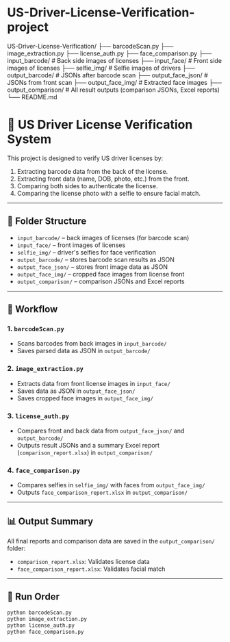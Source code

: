 # US-Driver-License-Verification-project

US-Driver-License-Verification/
├── barcodeScan.py
├── image_extraction.py
├── license_auth.py
├── face_comparison.py
├── input_barcode/           # Back side images of licenses
├── input_face/              # Front side images of licenses
├── selfie_img/              # Selfie images of drivers
├── output_barcode/          # JSONs after barcode scan
├── output_face_json/        # JSONs from front scan
├── output_face_img/         # Extracted face images
├── output_comparison/       # All result outputs (comparison JSONs, Excel reports)
└── README.md


# 🪪 US Driver License Verification System

This project is designed to verify US driver licenses by:
1. Extracting barcode data from the back of the license.
2. Extracting front data (name, DOB, photo, etc.) from the front.
3. Comparing both sides to authenticate the license.
4. Comparing the license photo with a selfie to ensure facial match.

---

## 📂 Folder Structure

- `input_barcode/` – back images of licenses (for barcode scan)
- `input_face/` – front images of licenses
- `selfie_img/` – driver's selfies for face verification
- `output_barcode/` – stores barcode scan results as JSON
- `output_face_json/` – stores front image data as JSON
- `output_face_img/` – cropped face images from license front
- `output_comparison/` – comparison JSONs and Excel reports

---

## 🔁 Workflow

### 1. `barcodeScan.py`
- Scans barcodes from back images in `input_barcode/`
- Saves parsed data as JSON in `output_barcode/`

### 2. `image_extraction.py`
- Extracts data from front license images in `input_face/`
- Saves data as JSON in `output_face_json/`
- Saves cropped face images in `output_face_img/`

### 3. `license_auth.py`
- Compares front and back data from `output_face_json/` and `output_barcode/`
- Outputs result JSONs and a summary Excel report (`comparison_report.xlsx`) in `output_comparison/`

### 4. `face_comparison.py`
- Compares selfies in `selfie_img/` with faces from `output_face_img/`
- Outputs `face_comparison_report.xlsx` in `output_comparison/`

---

## 📊 Output Summary

All final reports and comparison data are saved in the `output_comparison/` folder:
- `comparison_report.xlsx`: Validates license data
- `face_comparison_report.xlsx`: Validates facial match

---

## 🚀 Run Order

```bash
python barcodeScan.py
python image_extraction.py
python license_auth.py
python face_comparison.py
